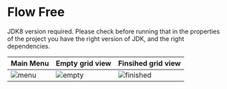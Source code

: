 # Flow Free
JDK8 version required.
Please check before running that in the properties of the project you have the right version of JDK, and the right dependencies.

| Main Menu  | Empty grid view | Finsihed grid view |
| --- | --- | --- |
| ![menu](resources/data/screenshot0.png)  | ![empty](resources/data/screenshot1.png)  | ![finished](resources/data/screenshot2.png) |
